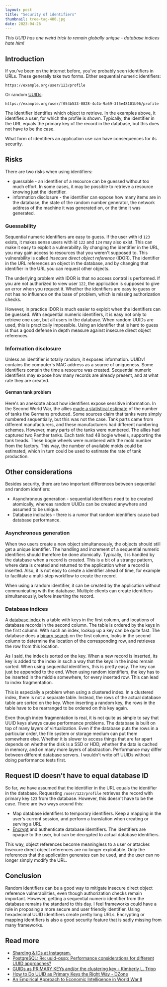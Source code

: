 ```yaml
---
layout: post
title: "Security of identifiers"
thumbnail: tree-tag-480.jpg
date: 2023-04-26
---
```


*This UUID has one weird trick to remain globally unique - database indices hate him!*

## Introduction

If you've been on the internet before, you've probably seen identifiers in URLs. These generally take two forms. Either sequential numeric identifiers:

```
https://example.org/user/123/profile
```

Or random [UUIDs](https://en.wikipedia.org/wiki/Universally_unique_identifier):

```
https://example.org/user/f054b533-0828-4c4b-9a69-3f5e48101b96/profile
```

The identifier identifies which object to retrieve. In the examples above, it identifies a user, for which the profile is shown. Typically, the identifier in the URL equals the primary key of the record in the database, but this does not have to be the case.

What form of identifiers an application use can have consequences for its security.

## Risks

There are two risks when using identifiers:

* guessable - an identifier of a resource can be guessed without too much effort. In some cases, it may be possible to retrieve a resource knowing just the identifier.
* information disclosure - the identifier can expose how many items are in the database, the state of the random number generator, the network address of the machine it was generated on, or the time it was generated.

### Guessability

Sequential numeric identifiers are easy to guess. If the user with id `123` exists, it makes sense users with id `122` and `124` may also exist. This can make it easy to exploit a vulnerability. By changing the identifier in the URL, you may gain access to resources that you weren't supposed to. This vulnerability is called *insecure direct object reference* (IDOR). The identifier in the URL references an object in the database, and by changing that identifier in the URL you can request other objects.

The underlying problem with IDOR is that no access control is performed. If you are not authorized to view user `122`, the application is supposed to give an error when you request it. Whether the identifiers are easy to guess or not has no influence on the base of problem, which is missing authorization checks.

However, in practice IDOR is much easier to exploit when the identifiers can be guessed. With sequential numeric identifiers, it is easy not only to retrieve one user, but all users in the database. When random UUIDs are used, this is practically impossible. Using an identifier that is hard to guess is thus a good defense in depth measure against insecure direct object references.

### Information disclosure

Unless an identifier is totally random, it exposes information. UUIDv1 contains the computer's MAC address as a source of uniqueness. Some identifiers contain the time a resource was created. Sequential numeric identifiers may expose how many records are already present, and at what rate they are created.

#### German tank problem

Here's an anekdote about how identifiers expose sensitive information. In the Second World War, the allies [made a statistical estimate](https://en.wikipedia.org/wiki/German_tank_problem#Historical_example_of_the_problem) of the number of tanks the Germans produced. Some sources claim that tanks were simply numbered sequentially, but this was not the case. Tank parts came from different manufacturers, and these manufacturers had different numbering schemes. However, many parts of the tanks were numbered. The allies had captured two Panther tanks. Each tank had 48 bogie wheels, supporting the tank treads. These bogie wheels were numbered with the mold number from the factory. This way, the number of available molds could be estimated, which in turn could be used to estimate the rate of tank production.

## Other considerations

Besides security, there are two important differences between sequential and random idenfiers:

* Asynchronous generation - sequential identifiers need to be created atomically, whereas random UUIDs can be created anywhere and assumed to be unique.
* Database indicates - there is a rumor that random identifiers cause bad database performance.

### Asynchronous generation

When two users create a new object simultaneously, the objects should still get a unique identifier. The handling and increment of a sequential numeric identifiers should therefore be done atomically. Typically, it is handled by the database when a record is created. This is a bit of a strange pattern, where data is created and returned to the application when a record is inserted. Also, it is not easy to create a identifier ahead of time, for example to facilitate a multi-step workflow to create the record.

When using a random identifier, it can be created by the application without communicating with the database. Multiple clients can create identifiers simultaneously, before inserting the record.

### Database indices

A [database index](https://en.wikipedia.org/wiki/Database_index) is a table with keys in the first column, and locations of database records in the second column. The table is ordered by the keys in the first column. With such an index, lookup up a key can be quite fast. The database does a [binary search](https://en.wikipedia.org/wiki/Binary_search_algorithm) on the first column, looks in the second column to determine the location of the corresponding row, and retrieves the row from this location.

As I said, the index is sorted on the key. When a new record is inserted, its key is added to the index in such a way that the keys in the index remain sorted. When using sequential identifiers, this is pretty easy. The key can just be appended to the end. When using random identifiers, the key has to be inserted in the middle somewhere, for every inserted row. This can lead to index fragmentation.

This is especially a problem when using a clustered index. In a clustered index, there is not a separate table. Instead, the rows of the actual database table are sorted on the key. When inserting a random key, the rows in the table have to be rearranged to be ordered on this key again.

Even though index fragmentation is real, it is not quite as simple to say that UUID keys always cause performance problems. The database is built on top of many layers of virtualization. Even if the database puts the rows in a particular order, the file system or storage medium can put them somewhere else. Whether it is slower to access things that are far apart depends on whether the disk is a SSD or HDD, whether the data is cached in memory, and on many more layers of abstraction. Performance may differ between different database servers. I wouldn't write off UUIDs without doing performance tests first.

## Request ID doesn't have to equal database ID

So far, we have assumed that the identifier in the URL equals the identifier in the database. Requesting `/user/123/profile` retrieves the record with primary key `123` from the database. However, this doesn't have to be the case. There are two ways around this:

* Map database identifiers to temporary identifiers. Keep a mapping in the user's current session, and perform a translation when creating or serving a URL.
* [Encrypt](/2023/08/02/encrypting-identifiers/) and authenticate database identifiers. The identifiers are opaque to the user, but can be decrypted to actual database identifiers.

This way, object references become meaningless to a user or attacker. Insecure direct object references are no longer exploitable. Only the references that the application generates can be used, and the user can no longer simply modify the URL.

## Conclusion

Random identifiers can be a good way to mitigate insecure direct object reference vulnerabilities, even though authorization checks remain important. However, getting a sequential numeric identifier from the database remains the standard to this day. I feel frameworks could have a role in proposing a more secure and user friendly identifier. Using hexadecimal UUID identifiers create pretty long URLs. Encrypting or mapping identifiers is also a good security feature that is sadly missing from many frameworks.

## Read more

* [Sharding & IDs at Instagram.](https://instagram-engineering.com/sharding-ids-at-instagram-1cf5a71e5a5c)
* [PostgreSQL: Re: uuid-ossp: Performance considerations for different UUID approaches?](https://www.postgresql.org/message-id/20151222124018.bee10b60b3d9b58d7b3a1839%40potentialtech.com)
* [GUIDs as PRIMARY KEYs and/or the clustering key - Kimberly L. Tripp](https://www.sqlskills.com/blogs/kimberly/guids-as-primary-keys-andor-the-clustering-key/)
* [How to Do UUID as Primary Keys the Right Way - DZone](https://dzone.com/articles/uuid-as-primary-keys-how-to-do-it-right)
* [An Empirical Approach to Economic Intelligence in World War II](https://cms.dm.uba.ar/academico/materias/2docuat2019/probabilidades_y_estadistica_C/GTP.pdf)
